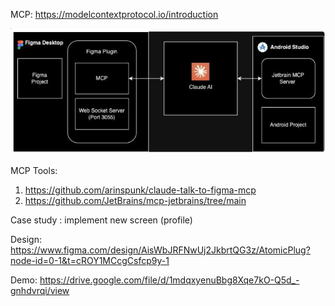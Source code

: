 MCP: https://modelcontextprotocol.io/introduction

![mcp.jpeg](mcp.jpeg)

MCP Tools: 
1. https://github.com/arinspunk/claude-talk-to-figma-mcp
2. https://github.com/JetBrains/mcp-jetbrains/tree/main

Case study : implement new screen (profile)

Design: https://www.figma.com/design/AisWbJRFNwUj2JkbrtQG3z/AtomicPlug?node-id=0-1&t=cROY1MCcgCsfcp9y-1

Demo: https://drive.google.com/file/d/1mdqxyenuBbg8Xqe7kO-Q5d_-gnhdvrqi/view
